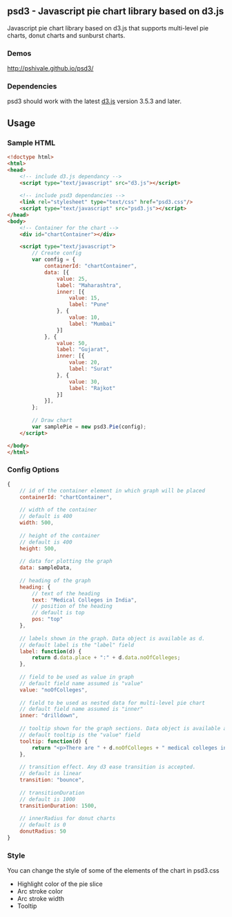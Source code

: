 ## psd3 - Javascript pie chart library based on d3.js

Javascript pie chart library based on d3.js that supports multi-level pie charts, donut charts and sunburst charts.

### Demos

http://pshivale.github.io/psd3/

### Dependencies

psd3 should work with the latest [d3.js](http://d3js.org/) version 3.5.3 and later.

## Usage

### Sample HTML
```html
<!doctype html>
<html>
<head>
	<!-- include d3.js dependancy -->
	<script type="text/javascript" src="d3.js"></script>
	
	<!-- include psd3 dependancies -->
    <link rel="stylesheet" type="text/css" href="psd3.css"/>
    <script type="text/javascript" src="psd3.js"></script>
</head>
<body>
	<!-- Container for the chart -->
	<div id="chartContainer"></div>

	<script type="text/javascript">
	  	// Create config 
	  	var config = {
	  		containerId: "chartContainer",
	  		data: [{
	  		    value: 25,
	  		    label: "Maharashtra",
	  		    inner: [{
	  		        value: 15,
	  		        label: "Pune"
	  		    }, {
	  		        value: 10,
	  		        label: "Mumbai"
	  		    }]
	  		}, {
	  		    value: 50,
	  		    label: "Gujarat",
	  		    inner: [{
	  		        value: 20,
	  		        label: "Surat"
	  		    }, {
	  		        value: 30,
	  		        label: "Rajkot"
	  		    }]
	  		}],
	  	};
	  
		// Draw chart
		var samplePie = new psd3.Pie(config);
	</script>

</body>
</html>
```
### Config Options
```javascript
{
	// id of the container element in which graph will be placed
    containerId: "chartContainer",
    
    // width of the container
    // default is 400
	width: 500,
	
	// height of the container
	// default is 400
	height: 500,
	
	// data for plotting the graph
	data: sampleData,
	
	// heading of the graph
	heading: {
		// text of the heading
	    text: "Medical Colleges in India",
	    // position of the heading
	    // default is top
	    pos: "top"
	},
	
	// labels shown in the graph. Data object is available as d.
	// default label is the "label" field
	label: function(d) {
	    return d.data.place + ":" + d.data.noOfColleges;
	},
	
	// field to be used as value in graph
	// default field name assumed is "value"
	value: "noOfColleges",
	
	// field to be used as nested data for multi-level pie chart
	// default field name assumed is "inner"
	inner: "drilldown",
	
	// tooltip shown for the graph sections. Data object is available as d.
	// default tooltip is the "value" field
	tooltip: function(d) {
	    return "<p>There are " + d.noOfColleges + " medical colleges in " + d.place + ".</p>";
	},
	
	// transition effect. Any d3 ease transition is accepted.
	// default is linear
	transition: "bounce",
	
	// transitionDuration
	// default is 1000
	transitionDuration: 1500,
	
	// innerRadius for donut charts
	// default is 0
	donutRadius: 50
}
```
### Style

You can change the style of some of the elements of the chart in psd3.css

* Highlight color of the pie slice
* Arc stroke color
* Arc stroke width
* Tooltip
